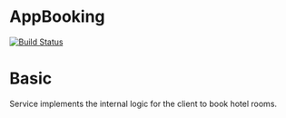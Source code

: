 # AppBooking

[![Build Status](https://travis-ci.org/k-morozov/AppBooking.svg?branch=main)](https://travis-ci.org/k-morozov/AppBooking)

# Basic

Service implements the internal logic for the client to book hotel rooms.